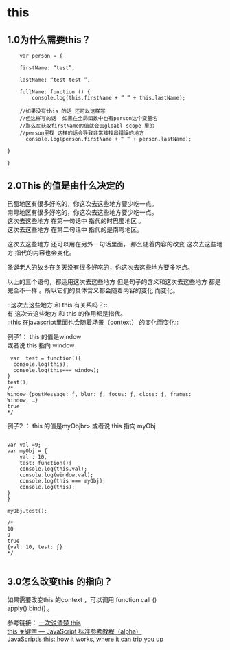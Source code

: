 
# this   

## 1.0为什么需要this？

```
    var person = {

    firstName: “test”,

    lastName: “test test ”,

    fullName: function () {
        console.log(this.firstName + “ “ + this.lastName);

    ​//如果没有this 的话 还可以这样写 
    //但这样写的话  如果在全局函数中也有person这个变量名 
    //那么在获取firstName的值就会去gloabl scope 里的
    //person里找 这样的话会导致非常难找出错误的地方  
      console.log(person.firstName + “ “ + person.lastName);

}

}
```



## 2.0This 的值是由什么决定的
巴蜀地区有很多好吃的，你这次去这些地方要少吃一点。<br> 
南粤地区有很多好吃的，你这次去这些地方要少吃一点。<br>
这次去这些地方 在第一句话中 指代的时巴蜀地区 。<br>
这次去这些地方 在第二句话中 指代的是南粤地区。<br>

这次去这些地方 还可以用在另外一句话里面， 那么随着内容的改变 这次去这些地方 指代的内容也会变化。<br>

圣诞老人的故乡在冬天没有很多好吃的，你这次去这些地方要多吃点。<br>

以上的三个语句，都适用这次去这些地方 但是句子的含义和这次去这些地方 都是完全不一样 。所以它们的具体含义都会随着内容的变化 而变化。<br>

::这次去这些地方 和 this  有关系吗？:: <br>
有   这次去这些地方 和 this 的作用都是指代。<br>
::this  在javascript里面也会随着场景（context） 的变化而变化:: <br>


例子1： 
this 的值是window<br>
或者说 this 指向 window <br>
```
 var  test = function(){
  console.log(this);
  console.log(this=== window);
}
test();
/*
Window {postMessage: ƒ, blur: ƒ, focus: ƒ, close: ƒ, frames: Window, …}
true
*/
```

例子2 ：
this 的值是myObjbr>
或者说 this 指向  myObj<br>
```

var val =9;
var myObj = {
    val : 10,
    test: function(){
    console.log(this.val);
    console.log(window.val);
    console.log(this === myObj);
    console.log(this);
}
}

myObj.test();

/*
10
9
true
{val: 10, test: ƒ}
*/


```


## 3.0怎么改变this 的指向？
如果需要改变this 的context ，可以调用  function call () <br>
apply() bind() 。<br>


参考链接：
[一次说清楚 this](https://zhuanlan.zhihu.com/p/23804247?refer=study-fe)<br>
[this 关键字 — JavaScript 标准参考教程（alpha）](http://javascript.ruanyifeng.com/oop/this.html)<br>
[JavaScript’s this: how it works, where it can trip you up](http://2ality.com/2014/05/this.html)<br>
